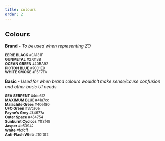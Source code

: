 ```yaml
---
title: colours
order: 2
---
```


## Colours

**Brand -** *To be used when representing ZO*  

<div class="drawer horizontal-center">
  <div class="box-30">
    <div class="colour-swatch" style="background-color:#0A131F;"></div>
    <div class="colour-info text-center">
      <small><b>EERIE BLACK</b> #0A131F</small></div>
  </div>

  <div class="box-30">
    <div class="colour-swatch" style="background-color:#27313B;"></div>
    <div class="colour-info text-center">
      <small><b>GUNMETAL</b> #27313B</small></div>
  </div>

  <div class="box-30">
    <div class="colour-swatch" style="background-color:#40BA92;"></div>
    <div class="colour-info text-center">
      <small><b>OCEAN GREEN</b> #40BA92</small></div>
  </div>

  <div class="box-30">
    <div class="colour-swatch" style="background-color:#50C1E9;"></div>
    <div class="colour-info text-center">
      <small><b>PICTON BLUE</b> #50C1E9</small></div>
  </div>

  <div class="box-30">
    <div class="colour-swatch" style="background-color:#F5F7FA;"></div>
    <div class="colour-info text-center">
      <small><b>WHITE SMOKE</b> #F5F7FA</small></div>
  </div>
</div>

**Basic -** *Used for when brand colours wouldn't make sense/cause confusion and other basic UI needs*  

<div class="drawer horizontal-center">
  <div class="box-30">
    <div class="colour-swatch">
      <div class="colour-swatch-split" style="background-color: #4dc6f2;"></div>
      <div class="colour-swatch-split" style="background-color: #41a7cc;"></div>
    </div>
    <div class="colour-info text-center">
      <small><b>SEA SERPENT</b> #4dc6f2</small>
      <br>
      <small><b>MAXIMUM BLUE</b> #41a7cc</small>
    </div>
  </div>

  <div class="box-30">
    <div class="colour-swatch">
      <div class="colour-swatch-split" style="background-color: #40ef80;"></div>
      <div class="colour-swatch-split" style="background-color: #37ca6e;"></div>
    </div>
    <div class="colour-info text-center">
      <small><b>Malachite Green</b> #40ef80</small>
      <br>
      <small><b>UFO Green</b> #37ca6e</small>
    </div>
  </div>

  <div class="box-30">
    <div class="colour-swatch">
      <div class="colour-swatch-split" style="background-color: #64677a;"></div>
      <div class="colour-swatch-split" style="background-color: #454754;"></div>
    </div>
    <div class="colour-info text-center">
      <small><b>Payne's Grey</b> #64677a</small>
      <br>
      <small><b>Outer Space</b> #454754</small>
    </div>
  </div>

  <div class="box-30">
    <div class="colour-swatch">
      <div class="colour-swatch-split" style="background-color: #ff3f49;"></div>
      <div class="colour-swatch-split" style="background-color: #e53942;"></div>
    </div>
    <div class="colour-info text-center">
      <small><b>Sunburnt Cyclops</b> #ff3f49</small>
      <br>
      <small><b>Jasper</b> #e53942</small>
    </div>
  </div>

  <div class="box-30">
    <div class="colour-swatch">
      <div class="colour-swatch-split" style="background-color: #fcfcff;"></div>
      <div class="colour-swatch-split" style="background-color: #f0f0f2;"></div>
    </div>
    <div class="colour-info text-center">
      <small><b>White</b> #fcfcff</small>
      <br>
      <small><b>Anti-Flash White</b> #f0f0f2</small>
    </div>
  </div>
</div>
